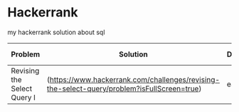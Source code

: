 # Hackerrank
my hackerrank solution about sql

| Problem | Solution | Difficulty | Submission Date |
|----------|----------|------------|-----------------|
Revising the Select Query I | (https://www.hackerrank.com/challenges/revising-the-select-query/problem?isFullScreen=true)| easy | 2025/02
